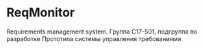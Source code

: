 # ReqMonitor
Requirements management system. 
Группа С17-501, подгруппа по разработке Прототипа системы управления требованиями
